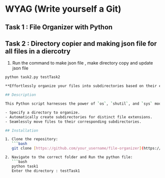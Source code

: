 # WYAG (Write yourself a Git)

## Task 1 : File Organizer with Python

## Task 2 : Directory copier and making json file for all files in a diercotry

1. Run the command to make json file , make directory copy and update json file
```bash
python task2.py testTask2

**Effortlessly organize your files into subdirectories based on their extensions!**

## Description

This Python script harnesses the power of `os`, `shutil`, and `sys` modules to automate file organization. It allows you to:

- Specify a directory to organize.
- Automatically create subdirectories for distinct file extensions.
- Seamlessly move files to their corresponding subdirectories.

## Installation

1. Clone the repository:
   ```bash
   git clone [https://github.com/your_username/file-organizer](https://github.com/your_username/file-organizer)

2. Navigate to the correct folder and Run the python file:
   ```bash
   python task1
   Enter the directory : testTask1

